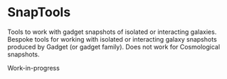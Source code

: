 # SnapTools
Tools to work with gadget snapshots of isolated or interacting galaxies.
Bespoke tools for working with isolated or interacting galaxy snapshots produced by Gadget (or gadget family).
Does not work for Cosmological snapshots.

Work-in-progress
